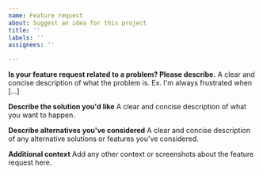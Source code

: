 ```yaml
---
name: Feature request
about: Suggest an idea for this project
title: ''
labels: ''
assignees: ''

---
```


<!--
Need help?
Refer to our contributing guidelines for additional information about making a good issue:
https://github.com/ethereum-optimism/.github/blob/master/CONTRIBUTING.md
-->

**Is your feature request related to a problem? Please describe.**
A clear and concise description of what the problem is. Ex. I'm always frustrated when [...]

**Describe the solution you'd like**
A clear and concise description of what you want to happen.

**Describe alternatives you've considered**
A clear and concise description of any alternative solutions or features you've considered.

**Additional context**
Add any other context or screenshots about the feature request here.
